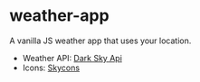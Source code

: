 # weather-app
A vanilla JS weather app that uses your location. 

* Weather API: <a href="https://darksky.net/dev/docs">Dark Sky Api </a>
* Icons: <a href="https://darkskyapp.github.io/skycons/">Skycons</a>